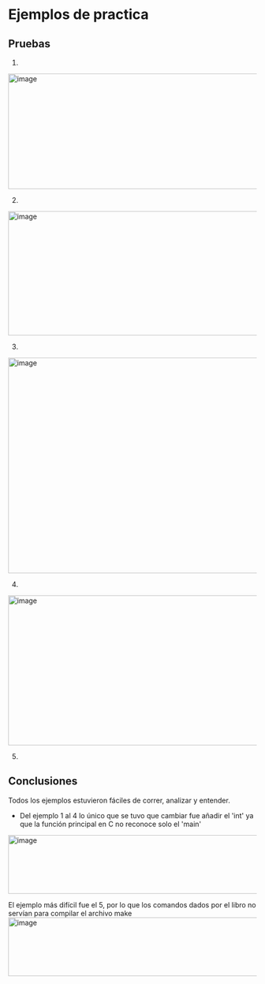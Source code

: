 # Ejemplos de practica

## Pruebas

1. 
<img width="917" height="234" alt="image" src="https://github.com/user-attachments/assets/f6ec6901-b87f-47f9-9d0f-26f1b60a5139" />

2.
<img width="917" height="252" alt="image" src="https://github.com/user-attachments/assets/371811b1-beda-4c8d-aefe-23f004f6109c" />

3.
<img width="917" height="437" alt="image" src="https://github.com/user-attachments/assets/5664685f-9240-4115-8d24-1cae49a8ecca" />

4.
<img width="917" height="304" alt="image" src="https://github.com/user-attachments/assets/b91ebfe1-a320-4473-834f-47b7a85d5c06" />

5. 
## Conclusiones

Todos los ejemplos estuvieron fáciles de correr, analizar y entender. 
- Del ejemplo 1 al 4 lo único que se tuvo que cambiar fue añadir el 'int' ya que la función principal en C no reconoce solo el 'main'
<img width="917" height="119" alt="image" src="https://github.com/user-attachments/assets/600ccf32-f64a-4147-a49c-87fac124a3c0" />



El ejemplo más difícil fue el 5, por lo que los comandos dados por el libro no servían para compilar el archivo make 
<img width="917" height="119" alt="image" src="https://github.com/user-attachments/assets/4a861b7c-519f-4dc6-ac33-b535a936abdd" />

